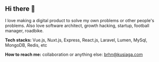 ## Hi there 👋

I love making a digital product to solve my own problems or other people's problems. Also love software architect, growth hacking, startup, football manager, roadbike.

__Tech stacks:__ Vue.js, Nuxt.js, Express, React.js, Laravel, Lumen, MySql, MongoDB, Redis, etc

__How to reach me:__ collaboration or anything else: brhn@kusiaga.com
